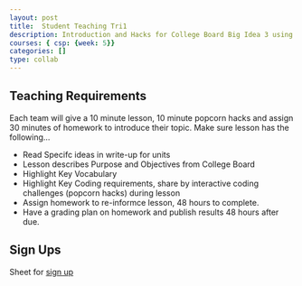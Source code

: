 ```yaml
---
layout: post
title:  Student Teaching Tri1
description: Introduction and Hacks for College Board Big Idea 3 using Python.
courses: { csp: {week: 5}}
categories: []
type: collab
---
```


## Teaching Requirements

Each team will give a 10 minute lesson, 10 minute popcorn hacks and assign 30 minutes of homework to introduce their topic.  Make sure lesson has the following...

- Read Specifc ideas in write-up for units
- Lesson describes Purpose and Objectives from College Board
- Highlight Key Vocabulary
- Highlight Key Coding requirements, share by interactive coding challenges (popcorn hacks) during lesson
- Assign homework to re-informce lesson, 48 hours to complete.
- Have a grading plan on homework and publish results 48 hours after due.

## Sign Ups

Sheet for [sign up](https://docs.google.com/spreadsheets/d/1MhMRx6qpsZtU84NHOy57wAvXqBa-PulhqpbCjwwRVI8/edit?usp=sharing)